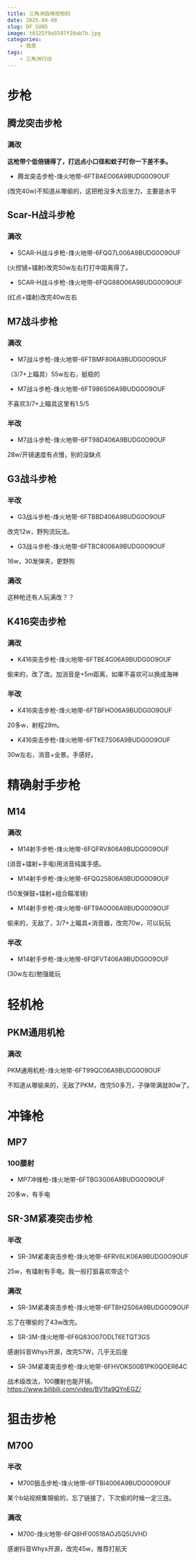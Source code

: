 ```yaml
---
title: 三角洲自用改枪码
date: 2025-04-08
slug: DF_GUNS
image: t0125f9a5597f29ab7b.jpg
categories:
    - 我思
tags:
    - 三角洲行动
---
```


# 步枪

## 腾龙突击步枪

### 满改

__这枪带个低倍镜得了，打远点小口径和蚊子叮你一下差不多。__

- 腾龙突击步枪-烽火地带-6FTBAEO06A9BUDG0O9OUF

(改完40w)不知道从哪偷的，这把枪没多大后坐力，主要是水平



## Scar-H战斗步枪

### 满改

- SCAR-H战斗步枪-烽火地带-6FQG7L006A9BUDG0O9OUF

(火控镜+镭射)改完50w左右打打中距离得了。

- SCAR-H战斗步枪-烽火地带-6FQG88O06A9BUDG0O9OUF

(红点+镭射)改完40w左右

## M7战斗步枪

### 满改

- M7战斗步枪-烽火地带-6FTBMF806A9BUDG0O9OUF

（3/7+上瞄具）55w左右，挺稳的

- M7战斗步枪-烽火地带-6FT986S06A9BUDG0O9OUF

不喜欢3/7+上瞄具这里有1.5/5

### 半改

- M7战斗步枪-烽火地带-6FT98D406A9BUDG0O9OUF

28w/开镜速度有点慢，别的没缺点

## G3战斗步枪

### 半改

- G3战斗步枪-烽火地带-6FTBBD406A9BUDG0O9OUF

改完12w，野狗流玩法。

- G3战斗步枪-烽火地带-6FTBC8006A9BUDG0O9OUF

16w，30发弹夹，更野狗

### 满改

这种枪还有人玩满改？？

## K416突击步枪

### 满改

- K416突击步枪-烽火地带-6FTBE4G06A9BUDG0O9OUF

偷来的，改了改。加消音是+5m距离，如果不喜欢可以换成海神

### 半改

- K416突击步枪-烽火地带-6FTBFHO06A9BUDG0O9OUF

20多w，射程29m。

- K416突击步枪-烽火地带-6FTKE7S06A9BUDG0O9OUF 

30w左右，消音+全景。手感好。

# 精确射手步枪

## M14

### 满改

- M14射手步枪-烽火地带-6FQFRV806A9BUDG0O9OUF

(消音+镭射+手电)用消音纯属手感。

- M14射手步枪-烽火地带-6FQG25806A9BUDG0O9OUF

(50发弹鼓+镭射+组合瞄准镜)

- M14射手步枪-烽火地带-6FT9A0O06A9BUDG0O9OUF

偷来的，无敌了，3/7+上瞄具+消音器，改完70w，可以玩玩

### 半改

- M14射手步枪-烽火地带-6FQFVT406A9BUDG0O9OUF

(30w左右)勉强能玩

# 轻机枪

## PKM通用机枪

### 满改

PKM通用机枪-烽火地带-6FT99QC06A9BUDG0O9OUF

不知道从哪偷来的，无敌了PKM，改完50多万，子弹带满就80w了。

# 冲锋枪

## MP7

### 100腰射

- MP7冲锋枪-烽火地带-6FTBG3G06A9BUDG0O9OUF

20多w，有手电

## SR-3M紧凑突击步枪

### 半改

- SR-3M紧凑突击步枪-烽火地带-6FRV6LK06A9BUDG0O9OUF

25w，有镭射有手电。我一般打狙喜欢带这个

### 满改

- SR-3M紧凑突击步枪-烽火地带-6FTBH2S06A9BUDG0O9OUF

忘了在哪偷的了43w改完。

- SR-3M-烽火地带-6F6Q83O07ODLT6ETQT3GS

感谢抖音Whys开源，改完57W，几乎无后座

- SR-3M紧凑突击步枪-烽火地带-6FHVOKS00B1PK0QOER64C

战术级改法，100腰射也能开镜。https://www.bilibili.com/video/BV1fa9QYnEGZ/

# 狙击步枪

## M700

### 半改

- M700狙击步枪-烽火地带-6FTBI4006A9BUDG0O9OUF

某个b站视频集锦偷的，忘了链接了，下次偷的时候一定三连。

### 满改

- M700-烽火地带-6FQ8HF00518AOJ5Q5UVHD

感谢抖音Whys开源，改完45w，推荐打航天